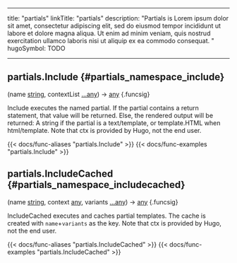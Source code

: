 




---
title: "partials"
linkTitle: "partials"
description: "Partials is Lorem ipsum dolor sit amet, consectetur adipiscing elit, sed do eiusmod tempor incididunt ut labore et dolore magna aliqua. Ut enim ad minim veniam, quis nostrud exercitation ullamco laboris nisi ut aliquip ex ea commodo consequat. "
hugoSymbol: TODO




---















## partials.Include {#partials_namespace_include}

\(name [string](/documentation/reference/gotypes/#string), contextList [...any](/documentation/reference/gotypes/#any)\) → [any](/documentation/reference/gotypes/#any)
{.funcsig}


Include executes the named partial.
If the partial contains a return statement, that value will be returned.
Else, the rendered output will be returned:
A string if the partial is a text/template, or template.HTML when html/template.
Note that ctx is provided by Hugo, not the end user.

{{< docs/func-aliases "partials.Include" >}}
{{< docs/func-examples "partials.Include" >}}







## partials.IncludeCached {#partials_namespace_includecached}

\(name [string](/documentation/reference/gotypes/#string), context [any](/documentation/reference/gotypes/#any), variants [...any](/documentation/reference/gotypes/#any)\) → [any](/documentation/reference/gotypes/#any)
{.funcsig}


IncludeCached executes and caches partial templates.  The cache is created with `name`+`variants` as the key.
Note that ctx is provided by Hugo, not the end user.

{{< docs/func-aliases "partials.IncludeCached" >}}
{{< docs/func-examples "partials.IncludeCached" >}}





